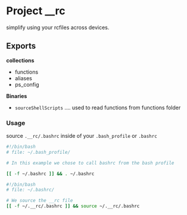 # Project __rc
simplify using your rcfiles across devices.

## Exports
**collections**
- functions
- aliases
- ps_config

 **Binaries**
- `sourceShellScripts` ....  used to read functions from functions folder

### Usage
source `.__rc/.bashrc` inside of your `.bash_profile` or `.bashrc`

```bash
#!/bin/bash
# file: ~/.bash_profile/

# In this example we chose to call bashrc from the bash profile

[[ -f ~/.bashrc ]] && . ~/.bashrc
```

```bash
#!/bin/bash
# file: ~/.bashrc/

# We source the __rc file
[[ -f ~/.__rc/.bashrc ]] && source ~/.__rc/.bashrc
```
